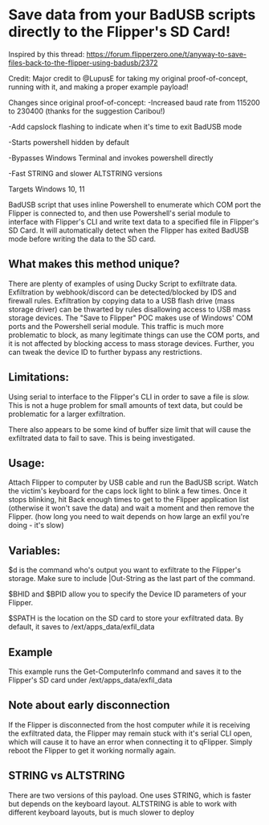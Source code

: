 # Save data from your BadUSB scripts directly to the Flipper's SD Card!

Inspired by this thread: https://forum.flipperzero.one/t/anyway-to-save-files-back-to-the-flipper-using-badusb/2372

Credit: Major credit to @LupusE for taking my original proof-of-concept, running with it, and making a proper example payload!

Changes since original proof-of-concept:
-Increased baud rate from 115200 to 230400 (thanks for the suggestion Caribou!)

-Add capslock flashing to indicate when it's time to exit BadUSB mode

-Starts powershell hidden by default

-Bypasses Windows Terminal and invokes powershell directly

-Fast STRING and slower ALTSTRING versions

Targets Windows 10, 11

BadUSB script that uses inline Powershell to enumerate which COM port the Flipper is connected to,
and then use Powershell's serial module to interface with Flipper's CLI and write text data to a specified file in Flipper's SD Card. It will automatically detect when the Flipper has exited BadUSB mode before writing the data to the SD card.

## What makes this method unique?
There are plenty of examples of using Ducky Script to exfiltrate data. Exfiltration by webhook/discord can be detected/blocked by IDS and firewall rules. Exfiltration by copying data to a USB flash drive (mass storage driver) can be thwarted by rules disallowing access to USB mass storage devices.  The "Save to Flipper" POC makes use of Windows' COM ports and the Powershell serial module.  This traffic is much more problematic to block, as many legitimate things can use the COM ports, and it is not affected by blocking access to mass storage devices. Further, you can tweak the device ID to further bypass any restrictions.

## Limitations:
Using serial to interface to the Flipper's CLI in order to save a file is *slow.*  This is not a huge problem for small amounts of text data, but could be problematic for a larger exfiltration.  

There also appears to be some kind of buffer size limit that will cause the exfiltrated data to fail to save. This is being investigated.

## Usage:
Attach Flipper to computer by USB cable and run the BadUSB script.  Watch the victim's keyboard for the caps lock light to blink a few times. Once it stops blinking, hit Back enough times to get to the Flipper application list (otherwise it won't save the data) and wait a moment and then remove the Flipper. (how long you need to wait depends on how large an exfil you're doing - it's slow)

## Variables:
$d is the command who's output you want to exfiltrate to the Flipper's storage. Make sure to include |Out-String  as the last part of the command.

$BHID and $BPID allow you to specify the Device ID parameters of your Flipper.

$SPATH is the location on the SD card to store your exfiltrated data. By default, it saves to /ext/apps_data/exfil_data

## Example
This example runs the Get-ComputerInfo command and saves it to the Flipper's SD card under /ext/apps_data/exfil_data

## Note about early disconnection
If the Flipper is disconnected from the host computer *while* it is receiving the exfiltrated data, the Flipper may remain stuck with it's serial CLI open, which will cause it to have an error when connecting it to qFlipper. Simply reboot the Flipper to get it working normally again.

## STRING vs ALTSTRING
There are two versions of this payload. One uses STRING, which is faster but depends on the keyboard layout. ALTSTRING is able to work with different keyboard layouts, but is much slower to deploy
